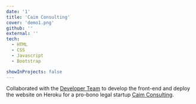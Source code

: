 ```yaml
---
date: '1'
title: 'Caim Consulting'
cover: 'demo1.png'
github: ''
external: ''
tech:
  - HTML
  - CSS
  - Javascript
  - Bootstrap

showInProjects: false
---
```


Collaborated with the [Developer Team](https://caimconsulting.in/developers/?) to develop the front-end and deploy the website on Heroku for a pro-bono legal startup [Caim Consulting](https://caimconsulting.in/).
